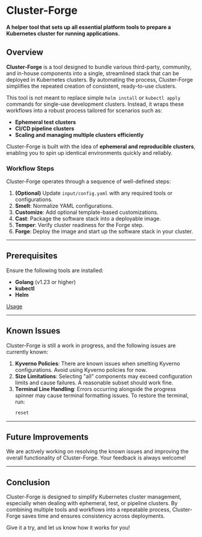# Cluster-Forge

**A helper tool that sets up all essential platform tools to prepare a Kubernetes cluster for running applications.**

## Overview

**Cluster-Forge** is a tool designed to bundle various third-party, community, and in-house components into a single, streamlined stack that can be deployed in Kubernetes clusters. By automating the process, Cluster-Forge simplifies the repeated creation of consistent, ready-to-use clusters.

This tool is not meant to replace simple `helm install` or `kubectl apply` commands for single-use development clusters. Instead, it wraps these workflows into a robust process tailored for scenarios such as:

- **Ephemeral test clusters**  
- **CI/CD pipeline clusters**  
- **Scaling and managing multiple clusters efficiently**

Cluster-Forge is built with the idea of **ephemeral and reproducible clusters**, enabling you to spin up identical environments quickly and reliably.

### Workflow Steps

Cluster-Forge operates through a sequence of well-defined steps:

1. **(Optional)** Update `input/config.yaml` with any required tools or configurations.  
2. **Smelt**: Normalize YAML configurations.  
3. **Customize**: Add optional template-based customizations.  
4. **Cast**: Package the software stack into a deployable image.  
5. **Temper**: Verify cluster readiness for the Forge step.  
6. **Forge**: Deploy the image and start up the software stack in your cluster.  

---

## Prerequisites

Ensure the following tools are installed:

- **Golang** (v1.23 or higher)  
- **kubectl**  
- **Helm**  



[Usage](docs/usage.md)


---



## Known Issues

Cluster-Forge is still a work in progress, and the following issues are currently known:

1. **Kyverno Policies**: There are known issues when smelting Kyverno configurations. Avoid using Kyverno policies for now.  
2. **Size Limitations**: Selecting "all" components may exceed configuration limits and cause failures. A reasonable subset should work fine.  
3. **Terminal Line Handling**: Errors occurring alongside the progress spinner may cause terminal formatting issues. To restore the terminal, run:  
   ```sh
   reset
   ```

---

## Future Improvements

We are actively working on resolving the known issues and improving the overall functionality of Cluster-Forge. Your feedback is always welcome!

---

## Conclusion

Cluster-Forge is designed to simplify Kubernetes cluster management, especially when dealing with ephemeral, test, or pipeline clusters. By combining multiple tools and workflows into a repeatable process, Cluster-Forge saves time and ensures consistency across deployments.

Give it a try, and let us know how it works for you!
